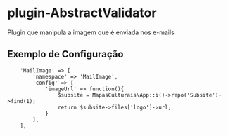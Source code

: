 # plugin-AbstractValidator
Plugin que manipula a imagem que é enviada nos e-mails

## Exemplo de Configuração

```
    'MailImage' => [
        'namespace' => 'MailImage',
        'config' => [
            'imageUrl' => function(){
                $subsite = MapasCulturais\App::i()->repo('Subsite')->find(1);
                return $subsite->files['logo']->url;
            }
        ],
    ],
```

